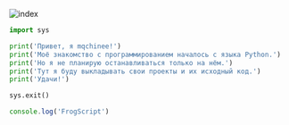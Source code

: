 ![index](https://user-images.githubusercontent.com/96006818/181552887-02a6e7ce-cb33-4c27-a865-a90372b4ec21.png)

```python
import sys

print('Привет, я mqchinee!')
print('Моё знакомство с программированием началось с языка Python.')
print('Но я не планирую останавливаться только на нём.')
print('Тут я буду выкладывать свои проекты и их исходный код.')
print('Удачи!')

sys.exit()
```

```js
console.log('FrogScript')
```
